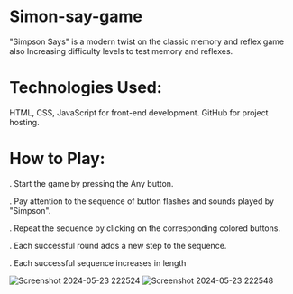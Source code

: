 # Simon-say-game
"Simpson Says" is a modern twist on the classic memory and reflex game also Increasing difficulty levels to test memory and reflexes.
# Technologies Used:
HTML, CSS, JavaScript for front-end development.
GitHub for project hosting.
# How to Play:
. Start the game by pressing the Any button.

. Pay attention to the sequence of button flashes and sounds played by "Simpson".

. Repeat the sequence by clicking on the corresponding colored buttons.

. Each successful round adds a new step to the sequence.


. Each successful sequence increases in length

![Screenshot 2024-05-23 222524](https://github.com/Akhilsa4932v/Simon-say-game/assets/137908360/f01b2122-d2c5-475a-86df-786f5a460eb3)
![Screenshot 2024-05-23 222548](https://github.com/Akhilsa4932v/Simon-say-game/assets/137908360/f6e4ddf4-3bb3-478e-a912-913e156944a3)
